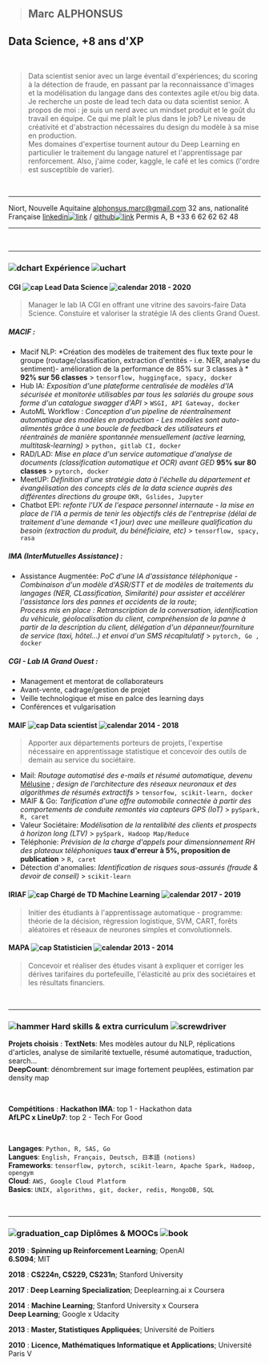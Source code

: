 > ## Marc ALPHONSUS

## Data Science, +8 ans d'XP


&nbsp;
&nbsp;

> Data scientist senior avec un large éventail d'expériences; du scoring à la détection de fraude, en passant par la reconnaissance d'images et la modélisation du langage dans des contextes agile et/ou big data. Je recherche un poste de lead tech data ou data scientist senior. A propos de moi : je suis un nerd avec un mindset produit et le goût du travail en équipe.
Ce qui me plaît le plus dans le job? Le niveau de créativité et d'abstraction nécessaires du design du modèle à sa mise en production.  
> Mes domaines d'expertise tournent autour du Deep Learning en particulier le traitement du langage naturel et l'apprentissage par renforcement. Also, j'aime coder, kaggle, le café et les comics (l'ordre est susceptible de varier).  



&nbsp;
&nbsp;
&nbsp;
&nbsp;


-----------------------------                                  -----------------------------------------------------------------------------------------------------------------------------------------------
Niort, Nouvelle Aquitaine                                                                                                                                                             alphonsus.marc@gmail.com
32 ans, nationalité Française                                  [linkedin![link](assets/linkedin.png)](http://linkedin.com/in/marc-alphonsus) / [github![link](assets/github.png)](https://github.com/marcalph)
Permis A, B                                                                                                                                                                                  +33 6 62 62 62 48
-----------------------------                                   ----------------------------------------------------------------------------------------------------------------------------------------------


&nbsp;
&nbsp;
&nbsp;
&nbsp;

------


### ![dchart](assets/downward_chart.png) Expérience ![uchart](assets/upward_chart.png)

#### CGI ![cap](assets/cap.png) Lead Data Science ![calendar](assets/calendar.png) 2018 - 2020

> Manager le lab IA CGI en offrant une vitrine des savoirs-faire Data Science. Constuire et valoriser la stratégie IA des clients Grand Ouest.

##### MACIF :

* Macif NLP: *Création des modèles de traitement des flux texte pour le groupe (routage/classification, extraction d'entités - i.e. NER, analyse du sentiment)- amélioration de la performance de 85% sur 3 classes à * **92% sur 56 classes** > `tensorflow, huggingface, spacy, docker`
* Hub IA: *Exposition d'une plateforme centralisée de modèles d'IA sécurisée et monitorée utilisables par tous les salariés du groupe sous forme d'un catalogue swagger d'API* > `WSGI, API Gateway, docker`
* AutoML Workflow : *Conception d'un pipeline de réentraînement automatique des modèles en production - Les modèles sont auto-alimentés grâce à une boucle de feedback des utilisateurs et réentrainés de manière spontannée mensuellement (active learning, multitask-learning)* > `python, gitlab CI, docker `
* RAD/LAD: *Mise en place d'un service automatique d'analyse de documents (classification automatique et OCR) avant GED* **95% sur 80 classes** > `pytorch, docker`
* MeetUP:  *Définition d'une stratégie data à l'échelle du département et évangélisation des concepts clés de la data science auprès des différentes directions du groupe* `OKR, Gslides, Jupyter`
* Chatbot EPI: *refonte l'UX de l'espace personnel internaute - la mise en place de l'IA a permis de tenir les objectifs clés de l'entreprise (délai de traitement d'une demande <1 jour) avec une meilleure qualification du besoin (extraction du produit, du bénéficiaire, etc)* > `tensorflow, spacy, rasa`


##### IMA (InterMutuelles Assistance) :

* Assistance Augmentée: *PoC d'une IA d'assistance téléphonique - Combinaison d'un modèle d'ASR/STT et de modèles de traitements du langages (NER, CLassification, Similarité) pour assister et accélérer l'assistance lors des pannes et accidents de la route*;  
*Process mis en place : Retranscription de la conversation, identification du véhicule, géolocalisation du client, compréhension de la panne à partir de la description du client, délégation d'un dépanneur/fourniture de service (taxi, hôtel...) et envoi d'un SMS récapitulatif* > `pytorch, Go , docker`

##### CGI - Lab IA Grand Ouest :

* Management et mentorat de collaborateurs
* Avant-vente, cadrage/gestion de projet
* Veille technologique et mise en palce des learning days
* Conférences et vulgarisation


#### MAIF ![cap](assets/cap.png) Data scientist ![calendar](assets/calendar.png) 2014 - 2018

> Apporter aux départements porteurs de projets, l'expertise nécessaire en apprentissage statistique et concevoir des outils de demain au service du sociétaire.

* Mail: *Routage automatisé des e-mails et résumé automatique, devenu* [Mélusine](https://github.com/MAIF/melusine) *; design de l'architecture des réseaux neuronaux et des algorithmes de résumés extractifs* > `tensorfow, scikit-learn, docker`
* MAIF & Go: *Tarification d'une offre automobile connectée à partir des comportements de conduite remontés via capteurs GPS (IoT)* > `pySpark, R, caret`
* Valeur Sociétaire: *Modélisation de la rentalibité des clients et prospects à horizon long (LTV)* > `pySpark, Hadoop Map/Reduce`
* Téléphonie: *Prévision de la charge d'appels pour dimensionnement RH des plateaux téléphoniques* **taux d'erreur à 5%, proposition de publication** > `R, caret`
* Détection d'anomalies: *Identification de risques sous-assurés (fraude & devoir de conseil)* > `scikit-learn`


#### IRIAF ![cap](assets/cap.png) Chargé de TD Machine Learning ![calendar](assets/calendar.png) 2017 - 2019

> Initier des étudiants à l'apprentissage automatique - programme: théorie de la décision, régression logistique, SVM, CART, forêts aléatoires et réseaux de neurones simples et convolutionnels.  

#### MAPA ![cap](assets/cap.png) Statisticien ![calendar](assets/calendar.png) 2013 - 2014

> Concevoir et réaliser des études visant à expliquer et corriger les dérives tarifaires du portefeuille, l'élasticité au prix des sociétaires et les résultats financiers.  

&nbsp;
&nbsp;

------

### ![hammer](assets/hammer.png) Hard skills & extra curriculum ![screwdriver](assets/screwdriver.png)
**Projets choisis**
:   **TextNets**: Mes modèles autour du NLP, réplications d'articles, analyse de similarité textuelle, résumé automatique, traduction, search...  
    **DeepCount**: dénombrement sur image fortement peuplées, estimation par density map  


&nbsp;
&nbsp;

**Compétitions**
:   **Hackathon IMA**: top 1 - Hackathon data  
    **AfLPC x LineUp7**: top 2 - Tech For Good

&nbsp;
&nbsp;
&nbsp;
&nbsp;

**Langages**: `Python, R, SAS, Go`  
**Langues**: `English, Français, Deutsch, 日本語 (notions)`  
**Frameworks**: `tensorflow, pytorch, scikit-learn, Apache Spark, Hadoop, opengym`  
**Cloud**: `AWS, Google Cloud Platform`  
**Basics**: `UNIX, algorithms, git, docker, redis, MongoDB, SQL`  

&nbsp;
&nbsp;

------

###  ![graduation_cap](assets/graduation_cap.png) Diplômes & MOOCs ![book](assets/book.png)

**2019**
:   **Spinning up Reinforcement Learning**; OpenAI  
    **6.S094**; MIT

**2018**
:   **CS224n, CS229, CS231n**; Stanford University

**2017**
:   **Deep Learning Specialization**; Deeplearning.ai x Coursera

**2014**
:   **Machine Learning**; Stanford University x Coursera  
    **Deep Learning**; Google x Udacity

**2013**
:   **Master, Statistiques Appliquées**; Université de Poitiers

**2010**
:   **Licence, Mathématiques Informatique et Applications**; Université Paris V 